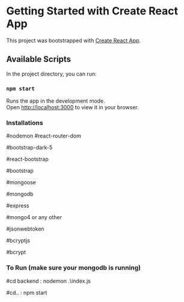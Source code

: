 # Getting Started with Create React App

This project was bootstrapped with [Create React App](https://github.com/facebook/create-react-app).

## Available Scripts

In the project directory, you can run:

### `npm start`

Runs the app in the development mode.\
Open [http://localhost:3000](http://localhost:3000) to view it in your browser.

### Installations
#nodemon
#react-router-dom

#bootstrap-dark-5 

#react-bootstrap 

#bootstrap

#mongoose

#mongodb

#express

#mongo4 or any other

#jsonwebtoken

#bcryptjs

#bcrypt

### To Run (make sure your mongodb is running)
#cd backend : nodemon .\index.js

#cd.. : npm start



